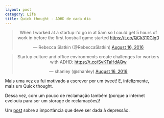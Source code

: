 ```yaml
---
layout: post
category: Life
title: Quick thought - ADHD de cada dia
---
```


<meta property="og:image" content="http://blogs.discovermagazine.com/sciencenotfiction/files/2011/03/Braaaains.jpg"/>

<center>
<blockquote class="twitter-tweet" data-lang="en"><p lang="en" dir="ltr">When I worked at a startup I&#39;d go in at 5am so I could get 5 hours of work in before the first foosball game started <a href="https://t.co/QCk310Glg0">https://t.co/QCk310Glg0</a></p>&mdash; Rebecca Slatkin (@RebeccaSlatkin) <a href="https://twitter.com/RebeccaSlatkin/status/765652886797819905">August 16, 2016</a></blockquote> <script async src="//platform.twitter.com/widgets.js" charset="utf-8"></script>
<blockquote class="twitter-tweet" data-lang="en"><p lang="en" dir="ltr">Startup culture and office environments create challenges for workers with ADHD: <a href="https://t.co/SvKTaHdAQw">https://t.co/SvKTaHdAQw</a></p>&mdash; shanley (@shanley) <a href="https://twitter.com/shanley/status/765627245616521219">August 16, 2016</a></blockquote> <script async src="//platform.twitter.com/widgets.js" charset="utf-8"></script>
</center>

Mais uma vez eu fui motivado a escrever por um tweet! E, infelizmente, mais um Quick thought. 

Dessa vez, com um pouco de reclamação também (porque a internet evelouiu para ser um storage de reclamações)!

Um <a href="http://www.campograndenews.com.br/lado-b/faz-bem/depressao-nao-e-frescura-e-so-se-cura-com-diagnostico-remedio-e-terapia">post</a> sobre a importância que deve ser dada à depressão.
